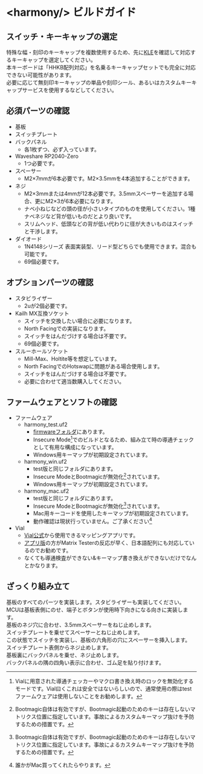 # \<harmony/> ビルドガイド

## スイッチ・キーキャップの選定
特殊な幅・刻印のキーキャップを複数使用するため、先に[KLE](https://www.keyboard-layout-editor.com/##@@=%0AEsc&_a:0%3B&=!%0A1%0A%0A%0AF1&=%22%0A2%0A%0A%0AF2&=%23%0A3%0A%0A%0AF3&=$%0A4%0A%0A%0AF4&=%25%0A5%0A%0A%0AF5&=%2F&%0A6%0A%0A%0AF6&='%0A7%0A%0A%0AF7&=(%0A8%0A%0A%0AF8&=)%0A9%0A%0A%0AF9&=%0A0%0A%0A%0AF10&=%2F=%0A-%0A%0A%0AF11&=~%0A%5E%0A%0A%0AF12&=%7C%0A%C2%A5%0A%0A%0AIns&=%0ABS%0A%0A%0ADel%3B&@_w:1.5%3B&=%0ATab%0A%0A%0ACaps&=%0AQ%0A%0A%0AMute&=%0AW%0A%0A%0AEject&_a:4%3B&=%0AE&=%0AR&=%0AT&=%0AY&=%0AU&_a:0%3B&=%0AI%0A%0A%0APSc%0ASRq&=%0AO%0A%0A%0AScrLk&=%0AP%0A%0A%0APus%0ABrk&=%60%0A%2F@%0A%0A%0A%E2%86%91&_a:4%3B&=%7B%0A%5B&_x:0.25&w:1.25&h:2&w2:1.5&h2:1&x2:-0.25%3B&=%0AEnter%3B&@_w:1.75%3B&=%0ACtrl&_a:0%3B&=%0AA%0A%0A%0AVol%20Dn&=%0AS%0A%0A%0AVol%20Up&_a:4%3B&=%0AD&=%0AF%0A%0A%0A%0A%0A%0A%0A%0A%0A%2F_&=%0AG&=%0AH&=%0AJ%0A%0A%0A%0A%0A%0A%0A%0A%0A%2F_&_a:0%3B&=%0AK%0A%0A%0AHome&=%0AL%0A%0A%0APgUp&=%0A%2F%3B+%0A%0A%0A%E2%86%90&=*%0A%2F:%0A%0A%0A%E2%86%92&_a:4%3B&=%7B%0A%5D%3B&@_w:2.25%3B&=%0AShift&=%0AZ&=%0AX&=%0AC&=%0AV&=%0AB&=%0AN&=%0AM&_a:0%3B&=%3C%0A,%0A%0A%0AEnd&=%3E%0A.%0A%0A%0APgDn&=%3F%0A%2F%2F%0A%0A%0A%E2%86%93&_a:4%3B&=%2F_%0A%5C&_w:1.75%3B&=%0AShift%3B&@_x:1%3B&=%0AFn&=%0AAlt&_a:0%3B&=%0A%E5%8D%8A%2F%2F%E5%85%A8%0A%0A%0AGUI&_a:4&w:1.25%3B&=%0A%E7%84%A1%E5%A4%89%E6%8F%9B&_w:1.25%3B&=%0ASpace&_w:1.25%3B&=%0ASpace&_w:1.25%3B&=%0A%E5%A4%89%E6%8F%9B&_a:0%3B&=%0A%E3%82%AB%E3%81%B2%E3%83%AD%0A%0A%0AGUI&_a:4%3B&=%0AAlt&=%0AFn&_x:1&a:0%3B&=%0A%E2%86%91%0A%0A%0APgUp%3B&@_x:12%3B&=%0A%E2%86%90%0A%0A%0AHome&=%0A%E2%86%93%0A%0A%0APgDn&=%0A%E2%86%92%0A%0A%0AEnd)を確認して対応するキーキャップを選定してください。    
本キーボードは「HHKB配列対応」を名乗るキーキャップセットでも完全に対応できない可能性があります。  
必要に応じて無刻印キーキャップの単品や刻印シール、あるいはカスタムキーキャップサービスを使用するなどしてください。  

## 必須パーツの確認
- 基板
- スイッチプレート
- バックパネル
  - 各1枚ずつ、必ず入っています。
- Waveshare RP2040-Zero
  - 1つ必要です。
- スペーサー
  - M2×7mmが6本必要です。M2×3.5mmを4本追加することができます。
- ネジ
  - M2×3mmまたは4mmが12本必要です。3.5mmスペーサーを追加する場合、更にM2×3が6本必要になります。
  - ナベ小ねじなどの頭の径が小さいタイプのものを使用してください。1種ナベネジなど背が低いものだとより良いです。
  - スリムヘッド、低頭などの背が低い代わりに径が大きいものはスイッチと干渉します。
- ダイオード
  - 1N4148シリーズ 表面実装型、リード型どちらでも使用できます。混合も可能です。
  - 69個必要です。
## オプションパーツの確認
- スタビライザー
  - 2uが2個必要です。
- Kailh MX互換ソケット
  - スイッチを交換したい場合に必要になります。
  - North Facingでの実装になります。
  - スイッチをはんだづけする場合は不要です。
  - 69個必要です。
- スルーホールソケット 
  - Mill-Max、Holtite等を想定しています。
  - North FacingでのHotswapに問題がある場合使用します。
  - スイッチをはんだづけする場合は不要です。
  - 必要に合わせて適当数購入してください。
## ファームウェアとソフトの確認
- ファームウェア
  - harmony_test.uf2
    - [firmwareフォルダ](/firmware)にあります。
    - Insecure Mode[^1]でのビルドとなるため、組み立て時の導通チェックとして有用な構成になっています。
    - Windows用キーマップが初期設定されています。
  - harmony_win.uf2
    - test版と同じフォルダにあります。
    - Insecure ModeとBootmagicが無効化[^2]されています。
    - Windows用キーマップが初期設定されています。
  - harmony_mac.uf2
    - test版と同じフォルダにあります。
    - Insecure ModeとBootmagicが無効化[^2]されています。
    - Mac用キーコードを使用したキーマップが初期設定されています。
    - 動作確認は現状行っていません。ご了承ください[^3]
- Vial
  - [Vial公式](https://vial.rocks/)から使用できるマッピングアプリです。
  - [アプリ版](https://get.vial.today/)の方がMatrix Testerの反応が早く、日本語配列にも対応しているのでお勧めです。
  - なくても導通検査ができない&キーマップ書き換えができないだけでなんとかなります。

[^1]:Vialに用意された導通チェッカーやマクロ書き換え時のロックを無効化するモードです。Vial曰くこれは安全ではないらしいので、通常使用の際はtestファームウェアは使用しないことをお勧めします。
[^2]:Bootmagic自体は有効ですが、Bootmagic起動のためのキーは存在しないマトリクス位置に指定しています。事故によるカスタムキーマップ抜けを予防するための措置です。
[^3]:誰かがMac買ってくれたらやります。

## ざっくり組み立て
基板のすべてのパーツを実装します。スタビライザーも実装してください。  
MCUは基板表側にのせ、端子とボタンが使用時下向きになる向きに実装します。  
基板のネジ穴に合わせ、3.5mmスペーサーをねじ止めします。  
スイッチプレートを乗せてスペーサーとねじ止めします。  
この状態でスイッチを実装し、基板の六角形の穴にスペーサーを挿入します。  
スイッチプレート表側からネジ止めします。  
基板裏にバックパネルを乗せ、ネジ止めします。  
バックパネルの隅の四角い表示に合わせ、ゴム足を貼り付けます。

